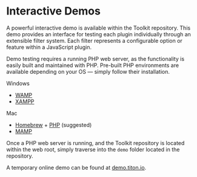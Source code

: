 # Interactive Demos #

A powerful interactive demo is available within the Toolkit repository. This demo provides an interface
for testing each plugin individually through an extensible filter system.
Each filter represents a configurable option or feature within a JavaScript plugin.

Demo testing requires a running PHP web server, as the functionality is easily built and maintained with PHP.
Pre-built PHP environments are available depending on your OS &mdash; simply follow their installation.

Windows
* [WAMP](http://www.wampserver.com/en/)
* [XAMPP](http://www.apachefriends.org/index.html)

Mac
* [Homebrew](http://brew.sh/) + [PHP](https://github.com/josegonzalez/homebrew-php) (suggested)
* [MAMP](http://www.mamp.info/en/index.html)

Once a PHP web server is running, and the Toolkit repository is located within the web root,
simply traverse into the `demo` folder located in the repository.

<div class="notice is-info">
    A temporary online demo can be found at <a href="http://demo.titon.io/">demo.titon.io</a>.
</div>